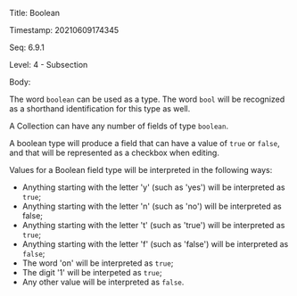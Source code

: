Title:  Boolean

Timestamp: 20210609174345

Seq:    6.9.1

Level:  4 - Subsection

Body: 

The word `boolean` can be used as a type. The word `bool` will be recognized as a shorthand identification for this type as well. 

A Collection can have any number of fields of type `boolean`. 

A boolean type will produce a field that can have a value of `true` or `false`, and that will be represented as a checkbox when editing.

Values for a Boolean field type will be interpreted in the following ways:

+ Anything starting with the letter 'y' (such as 'yes') will be interpreted as `true`;
+ Anything starting with the letter 'n' (such as 'no') will be interpreted as false;
+ Anything starting with the letter 't' (such as 'true') will be interpreted as `true`;
+ Anything starting with the letter 'f' (such as 'false') will be interpreted as `false`;
+ The word 'on' will be interpreted as `true`;
+ The digit '1' will be interpeted as `true`;
+ Any other value will be interpreted as `false`.
